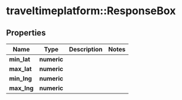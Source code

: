 # traveltimeplatform::ResponseBox

## Properties
Name | Type | Description | Notes
------------ | ------------- | ------------- | -------------
**min_lat** | **numeric** |  | 
**max_lat** | **numeric** |  | 
**min_lng** | **numeric** |  | 
**max_lng** | **numeric** |  | 


